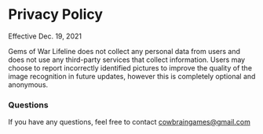 # Privacy Policy
Effective Dec. 19, 2021

Gems of War Lifeline does not collect any personal data from users and does not use any third-party services that collect information.
Users may choose to report incorrectly identified pictures to improve the quality of the image recognition in future updates, however
this is completely optional and anonymous.

### Questions
If you have any questions, feel free to contact cowbraingames@gmail.com